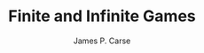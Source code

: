 ---
title: "Finite and Infinite Games"
subtitle: ""
description: ""
layout: book
author: James P. Carse
started: 2018-02-28
read: 2018-03-10
status: read
rating: 4
color: 
cover: 
pages: 152
link: 
---